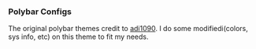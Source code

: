 ### Polybar Configs

The original polybar themes credit to [adi1090][1].
I do some modifiedi(colors, sys info, etc) on this theme to fit my needs.

[1]: https://github.com/adi1090x/polybar-themes
